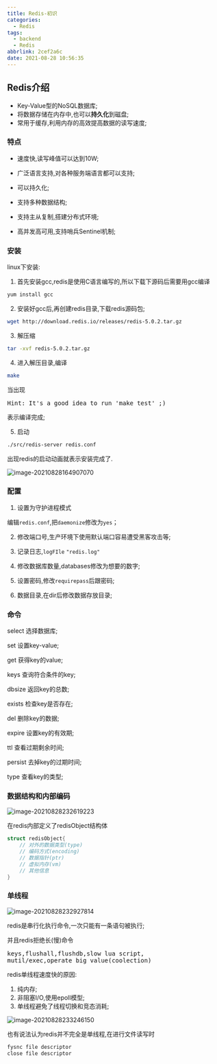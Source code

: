```yaml
---
title: Redis-初识
categories:
  - Redis
tags:
  - backend
  - Redis
abbrlink: 2cef2a6c
date: 2021-08-28 10:56:35
---
```


## Redis介绍

- Key-Value型的NoSQL数据库;
- 将数据存储在内存中,也可以**持久化**到磁盘;
- 常用于缓存,利用内存的高效提高数据的读写速度;

### 特点

- 速度快,读写峰值可以达到10W;
- 广泛语言支持,对各种服务端语言都可以支持;
- 可以持久化;
- 支持多种数据结构;
- 支持主从复制,搭建分布式环境;

- 高并发高可用,支持哨兵Sentinel机制;

### 安装

linux下安装:

1. 首先安装gcc,redis是使用C语言编写的,所以下载下源码后需要用gcc编译

```bash
yum install gcc
```

2. 安装好gcc后,再创建redis目录,下载redis源码包;

```bash
wget http://download.redis.io/releases/redis-5.0.2.tar.gz
```

3. 解压缩

```bash
tar -xvf redis-5.0.2.tar.gz
```

4. 进入解压目录,编译

```bash
make
```

当出现

<pre>
Hint: It's a good idea to run 'make test' ;)
</pre>

表示编译完成;

5. 启动

```bash
./src/redis-server redis.conf
```

出现redis的启动动画就表示安装完成了.

![image-20210828164907070](https://gitee.com/cao_ziqiang/img/raw/master/20210828164907.png)

### 配置

1. 设置为守护进程模式

编辑`redis.conf`,把`daemonize`修改为`yes`；

2. 修改端口号,生产环境下使用默认端口容易遭受黑客攻击等;

3. 记录日志,`logFIle` `"redis.log"`
4. 修改数据库数量,databases修改为想要的数字;
5. 设置密码,修改`requirepass`后跟密码;
6. 数据目录,在dir后修改数据存放目录;

### 命令

select	 选择数据库;

set		   设置key-value;

get		   获得key的value;

keys	    查询符合条件的key;

dbsize	返回key的总数;

exists	  检查key是否存在;

del		   删除key的数据;

expire	 设置key的有效期;

ttl			 查看过期剩余时间;

persist    去掉key的过期时间;

type		查看key的类型;

### 数据结构和内部编码

![image-20210828232619223](https://gitee.com/cao_ziqiang/img/raw/master/20210828232619.png)

在redis内部定义了redisObject结构体

```c
struct redisObject{
	// 对外的数据类型(type)
	// 编码方式(encoding)
	// 数据指针(ptr)
	// 虚拟内存(vm)
	// 其他信息
}
```

### 单线程

![image-20210828232927814](https://gitee.com/cao_ziqiang/img/raw/master/20210828232927.png)

redis是串行化执行命令,一次只能有一条语句被执行;

并且redis拒绝长(慢)命令

<pre>
keys,flushall,flushdb,slow lua script,
mutil/exec,operate big value(coolection)
</pre>



redis单线程速度快的原因:

1. 纯内存;
2. 非阻塞I/O,使用epoll模型;
3. 单线程避免了线程切换和竞态消耗;

![image-20210828233246150](https://gitee.com/cao_ziqiang/img/raw/master/20210828233246.png)

也有说法认为redis并不完全是单线程,在进行文件读写时

```c
fysnc file descriptor
close file descriptor
```

